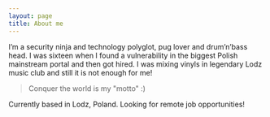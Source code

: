 ```yaml
---
layout: page
title: About me
---
```


I’m a security ninja and technology polyglot, pug lover and drum’n’bass head. I was sixteen when I found a vulnerability in the biggest Polish mainstream portal and then got hired. I was mixing vinyls in legendary Lodz music club and still it is not enough for me!

> Conquer the world is my "motto" :)

Currently based in Lodz, Poland. Looking for remote job opportunities!

<div class="container">     
        <div class="footer-icon">
            <a class="btn btn-default" href="https://twitter.com/haqpl" aria-label="Twitter"><i class="fa fa-twitter fa-2x" aria-hidden="true"></i></a>
        </div>        
        <div class="footer-icon">
            <a class="btn btn-default" href="https://github.com/haqpl" aria-label="Github"><i class="fa fa-github fa-2x" aria-hidden="true"></i></a>
        </div>
        <div class="footer-icon">
            <a class="btn btn-default" href="https://linkedin.com/in/0x31337" aria-label="LinkedIn"><i class="fa fa-linkedin fa-2x" aria-hidden="true"></i></a>
        </div>
</div>

